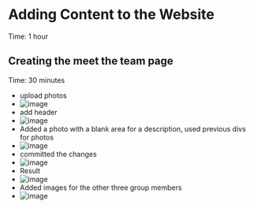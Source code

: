 # Adding Content to the Website
Time: 1 hour
## Creating the meet the team page
Time: 30 minutes
- upload photos
- ![image](https://github.com/MayaIvimey/logs/assets/146374490/4f129346-8dc5-4ffe-8f63-b743a44b9a46)
- add header
- ![image](https://github.com/MayaIvimey/logs/assets/146374490/ea7b30b2-7eda-430a-bfdc-9314748ca71b)
- Added a photo with a blank area for a description, used previous divs for photos
- ![image](https://github.com/MayaIvimey/logs/assets/146374490/24c7aa7e-4679-45bc-b27c-05ba9367ab7e)
- committed the changes
- ![image](https://github.com/MayaIvimey/logs/assets/146374490/5b9ac285-464d-4b7f-bfda-632b1cfd70d1)
- Result
- ![image](https://github.com/MayaIvimey/logs/assets/146374490/bd76d59a-4a8d-4213-a533-b21d8d2179c3)
- Added images for the other three group members
- ![image](https://github.com/MayaIvimey/logs/assets/146374490/49513b8c-367a-452e-837c-17fca04a86af)




